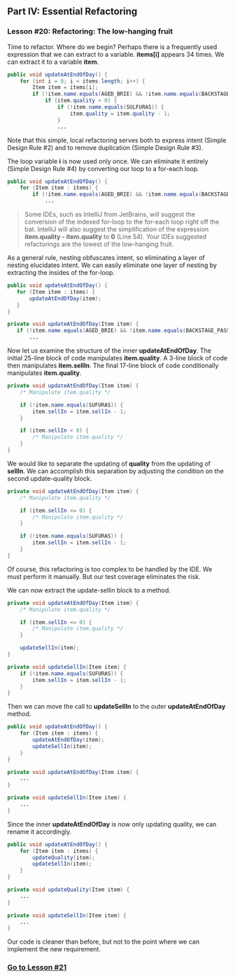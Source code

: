 ## Part IV: Essential Refactoring
### Lesson #20: Refactoring: The low-hanging fruit
Time to refactor.  Where do we begin?  Perhaps there is a frequently used expression that we can extract to a variable.  **items[i]** appears 34 times.  We can extract it to a variable **item**.

```java
public void updateAtEndOfDay() {
    for (int i = 0; i < items.length; i++) {
        Item item = items[i];
        if (!item.name.equals(AGED_BRIE) && !item.name.equals(BACKSTAGE_PASSES)) {
            if (item.quality > 0) {
                if (!item.name.equals(SULFURAS)) {
                    item.quality = item.quality - 1;
                }
                ...
```
Note that this simple, local refactoring serves both to express intent (Simple Design Rule #2) and to remove duplication (Simple Design Rule #3). 

The loop variable **i** is now used only once.  We can eliminate it entirely (Simple Design Rule #4) by converting our loop to a for-each loop.

```java
public void updateAtEndOfDay() {
    for (Item item : items) {
        if (!item.name.equals(AGED_BRIE) && !item.name.equals(BACKSTAGE_PASSES)) {
            ...
```

> Some IDEs, such as IntelliJ from JetBrains, will suggest the conversion of the indexed for-loop to the for-each loop right off the bat.  IntelliJ will also suggest the simplification of the expression **item.quality - item.quality** to **0** (Line 54).  Your IDEs suggested refactorings are the lowest of the low-hanging fruit.

As a general rule, nesting obfuscates intent, so eliminating a layer of nesting elucidates intent.  We can easily eliminate one layer of nesting by extracting the insides of the for-loop.

 ```java
public void updateAtEndOfDay() {
	for (Item item : items) {
		updateAtEndOfDay(item);
	}
}

private void updateAtEndOfDay(Item item) {
	if (!item.name.equals(AGED_BRIE) && !item.name.equals(BACKSTAGE_PASSES)) {
		... 
 ```
Now let us examine the structure of the inner **updateAtEndOfDay**.  The initial 25-line block of code manipulates **item.quality**.  A 3-line block of code then manipulates **item.sellIn**. 
The final 17-line block of code conditionally manipulates **item.quality**.

```java
private void updateAtEndOfDay(Item item) {
    /* Manipulate item.quality */

    if (!item.name.equals(SUFURAS)) {
        item.sellIn = item.sellIn - 1;
    }

    if (item.sellIn < 0) {
        /* Manipulate item.quality */
    }
}
```
We would like to separate the updating of **quality** from the updating of **sellIn**.  We can accomplish this separation by adjusting the condition on the second update-quality block.

```java
private void updateAtEndOfDay(Item item) {
    /* Manipulate item.quality */

    if (item.sellIn <= 0) {
        /* Manipulate item.quality */
    }

    if (!item.name.equals(SUFURAS)) {
        item.sellIn = item.sellIn - 1;
    }
}
```
Of course, this refactoring is too complex to be handled by the IDE.  We must perform it manually.  But our test coverage eliminates the risk.  

We can now extract the update-sellin block to a method.

```java
private void updateAtEndOfDay(Item item) {
    /* Manipulate item.quality */

    if (item.sellIn <= 0) {
        /* Manipulate item.quality */
    }

    updateSellIn(item);
}

private void updateSellIn(Item item) {
    if (!item.name.equals(SUFURAS)) {
        item.sellIn = item.sellIn - 1;
    }
}
```
Then we can move the call to **updateSellIn** to the outer **updateAtEndOfDay** method.

```java
public void updateAtEndOfDay() {
    for (Item item : items) {
        updateAtEndOfDay(item);
        updateSellIn(item);
    }
}

private void updateAtEndOfDay(Item item) {
    ...
}

private void updateSellIn(Item item) {
    ...
}
```
Since the inner **updateAtEndOfDay** is now only updating quality, we can rename it accordingly.

```java
public void updateAtEndOfDay() {
    for (Item item : items) {
        updateQuality(item);
        updateSellIn(item);
    }
}

private void updateQuality(Item item) {
    ...
}

private void updateSellIn(Item item) {
    ...
}
```
Our code is cleaner than before, but not to the point where we can implement the new requirement.
### [Go to Lesson #21](https://github.com/d215steinberg/GildedRose-Java/tree/Lesson%2321)
